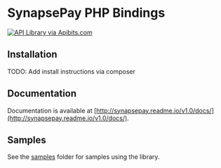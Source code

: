 # SynapsePay PHP Bindings

[![API Library via Apibits.com](http://apibits.com/assets/images/apibits-badge.png)](http://apibits.com)

## Installation

TODO: Add install instructions via composer

## Documentation

Documentation is available at [http://synapsepay.readme.io/v1.0/docs/](http://synapsepay.readme.io/v1.0/docs/).


## Samples

See the [samples](https://github.com/synapsepayments/synapse_pay-php/tree/master/samples) folder for samples using the library.

